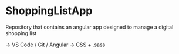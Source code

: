 # ShoppingListApp
Repository that contains an angular app designed to manage a digital shopping list

-> VS Code / Git / Angular
-> CSS + .sass

